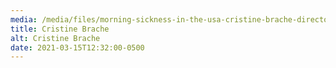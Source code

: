 ```yaml
---
media: /media/files/morning-sickness-in-the-usa-cristine-brache-director-photo.jpg
title: Cristine Brache
alt: Cristine Brache
date: 2021-03-15T12:32:00-0500
---
```

